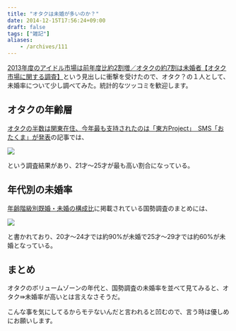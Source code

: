 ```yaml
---
title: "オタクは未婚が多いのか？"
date: 2014-12-15T17:56:24+09:00
draft: false
tags: ["雑記"]
aliases:
    - /archives/111
---
```


[2013年度のアイドル市場は前年度比約2割増／オタクの約7割は未婚者【オタク市場に関する調査】](http://markezine.jp/article/detail/21581)という見出しに衝撃を受けたので、オタク？の１人として、未婚率について少し調べてみた。統計的なツッコミを歓迎します。

## オタクの年齢層
[オタクの半数は関東在住、今年最も支持されたのは「東方Project」　SMS「おたくま」が発表](http://moriyama.com/node/2009/12/16/611)の記事では、

![](http://moriyama.com/node/wp-content/uploads/2009/12/age.jpg)

という調査結果があり、21才〜25才が最も高い割合になっている。

## 年代別の未婚率
[年齢階級別既婚・未婚の構成比](http://www.sendai-l.jp/chousa/pdf_file/4/4-1/4_1_2.pdf)に掲載されている国勢調査のまとめには、

![](https://www.dropbox.com/s/sgiss8nt7hfu0ld/Screenshot%20from%202014-12-15%2017%3A48%3A57.png?dl=1)

と書かれており、20才〜24才では約90%が未婚で25才〜29才では約60%が未婚となっている。

## まとめ
オタクのボリュームゾーンの年代と、国勢調査の未婚率を並べて見てみると、オタク⇛未婚率が高いとは言えなさそうだ。

こんな事を気にしてるからモテないんだと言われると凹むので、言う時は優しめにお願いします。



